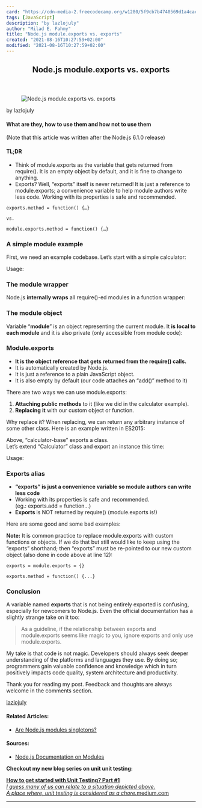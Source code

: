 ```yaml
---
card: "https://cdn-media-2.freecodecamp.org/w1280/5f9cb7b4740569d1a4cae663.jpg"
tags: [JavaScript]
description: "by lazlojuly"
author: "Milad E. Fahmy"
title: "Node.js module.exports vs. exports"
created: "2021-08-16T10:27:59+02:00"
modified: "2021-08-16T10:27:59+02:00"
---
```

<div class="site-wrapper">
<main id="site-main" class="site-main outer">
<div class="inner">
<article class="post-full post tag-javascript tag-nodejs tag-web-development tag-programming tag-software-development ">
<header class="post-full-header">
<h1 class="post-full-title">Node.js module.exports vs. exports</h1>
</header>
<figure class="post-full-image">
<picture>
<source media="(max-width: 700px)" sizes="1px" srcset="data:image/gif;base64,R0lGODlhAQABAIAAAAAAAP///yH5BAEAAAAALAAAAAABAAEAAAIBRAA7 1w">
<source media="(min-width: 701px)" sizes="(max-width: 800px) 400px,
(max-width: 1170px) 700px,
1400px" srcset="https://cdn-media-2.freecodecamp.org/w1280/5f9cb7b4740569d1a4cae663.jpg 300w,
https://cdn-media-2.freecodecamp.org/w1280/5f9cb7b4740569d1a4cae663.jpg 600w,
https://cdn-media-2.freecodecamp.org/w1280/5f9cb7b4740569d1a4cae663.jpg 1000w,
https://cdn-media-2.freecodecamp.org/w1280/5f9cb7b4740569d1a4cae663.jpg 2000w">
<img onerror="this.style.display='none'" src="https://cdn-media-2.freecodecamp.org/w1280/5f9cb7b4740569d1a4cae663.jpg" alt="Node.js module.exports vs. exports">
</picture>
</figure>
<section class="post-full-content">
<div class="post-content medium-migrated-article">
<p>by lazlojuly</p><h4 id="what-are-they-how-to-use-them-and-how-not-to-use-them">What are they, how to use them and how not to use them</h4><p>(Note that this article was written after the Node.js 6.1.0 release)</p><h4 id="tl-dr"><strong>TL;DR</strong></h4><ul><li>Think of module.exports as the variable that gets returned from require(). It is an empty object by default, and it is fine to change to anything.</li><li>Exports? Well, “exports” itself is never returned!<strong> </strong>It is just a reference to module.exports; a convenience variable to help module authors write less code. Working with its properties is safe and recommended.</li></ul><pre><code>exports.method = function() {…} </code></pre><pre><code>vs.</code></pre><pre><code>module.exports.method = function() {…}</code></pre><h3 id="a-simple-module-example">A simple module example</h3><p>First, we need an example codebase. Let’s start with a simple calculator:</p><p>Usage:</p><h3 id="the-module-wrapper">The module wrapper</h3><p>Node.js <strong>internally wraps</strong> all require()-ed modules in a function wrapper:</p><h3 id="the-module-object">The module object</h3><p>Variable “<strong>module</strong>” is an object representing the current module. It <strong>is</strong> <strong>local to each module</strong> and it is also private (only accessible from module code):</p><h3 id="module-exports">Module.exports</h3><ul><li><strong>It is the object reference that gets returned from the require() calls.</strong></li><li>It is automatically created by Node.js.</li><li>It is just a reference to a plain JavaScript object.</li><li>It is also empty by default (our code attaches an “add()” method to it)</li></ul><p>There are two ways we can use module.exports:</p><ol><li><strong>Attaching public methods</strong> to it (like we did in the calculator example).</li><li><strong>Replacing</strong> <strong>it</strong> with our custom object or function.</li></ol><p>Why replace it? When replacing, we can return any arbitrary instance of some other class. Here is an example written in ES2015:</p><p>Above, “calculator-base” exports a class.<br>Let’s extend “Calculator” class and export an instance this time:</p><p>Usage:</p><h3 id="exports-alias">Exports alias</h3><ul><li><strong>“exports” is just a convenience variable so module authors can write less code</strong></li><li>Working with its properties is safe and recommended. <br>(eg.: exports.add = function…)</li><li><strong>Exports </strong>is NOT returned by require() (module.exports is!)</li></ul><p>Here are some good and some bad examples:</p><p><strong>Note:</strong> It is common practice to replace module.exports with custom functions or objects. If we do that but still would like to keep using the “exports” shorthand; then “exports” must be re-pointed to our new custom object (also done in code above at line 12):</p><pre><code>exports = module.exports = {}</code></pre><pre><code>exports.method = function() {...}</code></pre><h3 id="conclusion">Conclusion</h3><p>A variable named <strong>exports</strong> that is not being entirely exported is confusing, especially for newcomers to Node.js. Even the official documentation has a slightly strange take on it too:</p><blockquote>As a guideline, if the relationship between exports and module.exports seems like magic to you, ignore exports and only use module.exports.</blockquote><p>My take is that code is not magic. Developers should always seek deeper understanding of the platforms and languages they use. By doing so; programmers gain valuable confidence and knowledge which in turn positively impacts code quality, system architecture and productivity.</p><p>Thank you for reading my post. Feedback and thoughts are always welcome in the comments section.</p><p><a href="https://twitter.com/lazlojuly" rel="noopener">lazlojuly</a></p><h4 id="related-articles-">Related Articles:</h4><ul><li><a href="https://medium.com/@lazlojuly/are-node-js-modules-singletons-764ae97519af" rel="noopener">Are Node.js modules singletons?</a></li></ul><h4 id="sources-">Sources:</h4><ul><li><a href="https://nodejs.org/api/modules.html" rel="noopener">Node.js Documentation on Modules</a></li></ul><p><strong>Checkout my new blog series on unit unit testing:</strong></p><p><a href="https://medium.com/@lazlojuly/how-to-get-started-with-unit-testing-part-1-7f490bbf560a" rel="noopener"><strong>How to get started with Unit Testing? Part #1</strong></a><br><a href="https://medium.com/@lazlojuly/how-to-get-started-with-unit-testing-part-1-7f490bbf560a" rel="noopener"><em>I guess many of us can relate to a situation depicted above.</em></a><br><a href="https://medium.com/@lazlojuly/how-to-get-started-with-unit-testing-part-1-7f490bbf560a" rel="noopener"><em>A place where, unit testing is considered as a chore.</em>medium.com</a></p>
</div>
<hr>
</section>
</article>
</div>
</main>
</div>
<!-- Google Tag Manager (noscript) -->
<!-- End Google Tag Manager (noscript) -->
